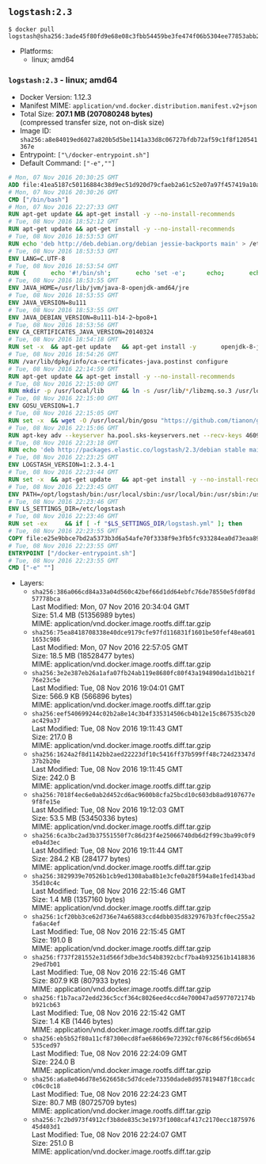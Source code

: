 ## `logstash:2.3`

```console
$ docker pull logstash@sha256:3ade45f80fd9e68e08c3fbb54459be3fe474f06b5304ee77853abb25a2769303
```

-	Platforms:
	-	linux; amd64

### `logstash:2.3` - linux; amd64

-	Docker Version: 1.12.3
-	Manifest MIME: `application/vnd.docker.distribution.manifest.v2+json`
-	Total Size: **207.1 MB (207080248 bytes)**  
	(compressed transfer size, not on-disk size)
-	Image ID: `sha256:a8e84019ed6027a820b5d5be1141a33d8c06727bfdb72af59c1f8f120541367e`
-	Entrypoint: `["\/docker-entrypoint.sh"]`
-	Default Command: `["-e",""]`

```dockerfile
# Mon, 07 Nov 2016 20:30:25 GMT
ADD file:41ea5187c50116884c38d9ec51d920d79cfaeb2a61c52e07a97f457419a10a4f in / 
# Mon, 07 Nov 2016 20:30:26 GMT
CMD ["/bin/bash"]
# Mon, 07 Nov 2016 22:27:33 GMT
RUN apt-get update && apt-get install -y --no-install-recommends 		ca-certificates 		curl 		wget 	&& rm -rf /var/lib/apt/lists/*
# Tue, 08 Nov 2016 18:52:12 GMT
RUN apt-get update && apt-get install -y --no-install-recommends 		bzip2 		unzip 		xz-utils 	&& rm -rf /var/lib/apt/lists/*
# Tue, 08 Nov 2016 18:53:53 GMT
RUN echo 'deb http://deb.debian.org/debian jessie-backports main' > /etc/apt/sources.list.d/jessie-backports.list
# Tue, 08 Nov 2016 18:53:53 GMT
ENV LANG=C.UTF-8
# Tue, 08 Nov 2016 18:53:54 GMT
RUN { 		echo '#!/bin/sh'; 		echo 'set -e'; 		echo; 		echo 'dirname "$(dirname "$(readlink -f "$(which javac || which java)")")"'; 	} > /usr/local/bin/docker-java-home 	&& chmod +x /usr/local/bin/docker-java-home
# Tue, 08 Nov 2016 18:53:55 GMT
ENV JAVA_HOME=/usr/lib/jvm/java-8-openjdk-amd64/jre
# Tue, 08 Nov 2016 18:53:55 GMT
ENV JAVA_VERSION=8u111
# Tue, 08 Nov 2016 18:53:55 GMT
ENV JAVA_DEBIAN_VERSION=8u111-b14-2~bpo8+1
# Tue, 08 Nov 2016 18:53:56 GMT
ENV CA_CERTIFICATES_JAVA_VERSION=20140324
# Tue, 08 Nov 2016 18:54:18 GMT
RUN set -x 	&& apt-get update 	&& apt-get install -y 		openjdk-8-jre-headless="$JAVA_DEBIAN_VERSION" 		ca-certificates-java="$CA_CERTIFICATES_JAVA_VERSION" 	&& rm -rf /var/lib/apt/lists/* 	&& [ "$JAVA_HOME" = "$(docker-java-home)" ]
# Tue, 08 Nov 2016 18:54:26 GMT
RUN /var/lib/dpkg/info/ca-certificates-java.postinst configure
# Tue, 08 Nov 2016 22:14:59 GMT
RUN apt-get update && apt-get install -y --no-install-recommends 		apt-transport-https 		libzmq3 	&& rm -rf /var/lib/apt/lists/*
# Tue, 08 Nov 2016 22:15:00 GMT
RUN mkdir -p /usr/local/lib 	&& ln -s /usr/lib/*/libzmq.so.3 /usr/local/lib/libzmq.so
# Tue, 08 Nov 2016 22:15:00 GMT
ENV GOSU_VERSION=1.7
# Tue, 08 Nov 2016 22:15:05 GMT
RUN set -x 	&& wget -O /usr/local/bin/gosu "https://github.com/tianon/gosu/releases/download/$GOSU_VERSION/gosu-$(dpkg --print-architecture)" 	&& wget -O /usr/local/bin/gosu.asc "https://github.com/tianon/gosu/releases/download/$GOSU_VERSION/gosu-$(dpkg --print-architecture).asc" 	&& export GNUPGHOME="$(mktemp -d)" 	&& gpg --keyserver ha.pool.sks-keyservers.net --recv-keys B42F6819007F00F88E364FD4036A9C25BF357DD4 	&& gpg --batch --verify /usr/local/bin/gosu.asc /usr/local/bin/gosu 	&& rm -r "$GNUPGHOME" /usr/local/bin/gosu.asc 	&& chmod +x /usr/local/bin/gosu 	&& gosu nobody true
# Tue, 08 Nov 2016 22:15:06 GMT
RUN apt-key adv --keyserver ha.pool.sks-keyservers.net --recv-keys 46095ACC8548582C1A2699A9D27D666CD88E42B4
# Tue, 08 Nov 2016 22:23:18 GMT
RUN echo 'deb http://packages.elastic.co/logstash/2.3/debian stable main' > /etc/apt/sources.list.d/logstash.list
# Tue, 08 Nov 2016 22:23:25 GMT
ENV LOGSTASH_VERSION=1:2.3.4-1
# Tue, 08 Nov 2016 22:23:44 GMT
RUN set -x 	&& apt-get update 	&& apt-get install -y --no-install-recommends logstash=$LOGSTASH_VERSION 	&& rm -rf /var/lib/apt/lists/*
# Tue, 08 Nov 2016 22:23:45 GMT
ENV PATH=/opt/logstash/bin:/usr/local/sbin:/usr/local/bin:/usr/sbin:/usr/bin:/sbin:/bin
# Tue, 08 Nov 2016 22:23:46 GMT
ENV LS_SETTINGS_DIR=/etc/logstash
# Tue, 08 Nov 2016 22:23:46 GMT
RUN set -ex 	&& if [ -f "$LS_SETTINGS_DIR/logstash.yml" ]; then 		sed -ri 's!^(path.log|path.config):!#&!g' "$LS_SETTINGS_DIR/logstash.yml"; 	fi
# Tue, 08 Nov 2016 22:23:55 GMT
COPY file:e25e9bbce7bd2a5373b3d6a54afe70f3338f9e3fb5fc933284ea0d73eaa8985c in / 
# Tue, 08 Nov 2016 22:23:55 GMT
ENTRYPOINT ["/docker-entrypoint.sh"]
# Tue, 08 Nov 2016 22:23:55 GMT
CMD ["-e" ""]
```

-	Layers:
	-	`sha256:386a066cd84a33a04d560c42bef66d1dd64ebfc76de78550e5fd0f8d57778bca`  
		Last Modified: Mon, 07 Nov 2016 20:34:04 GMT  
		Size: 51.4 MB (51356989 bytes)  
		MIME: application/vnd.docker.image.rootfs.diff.tar.gzip
	-	`sha256:75ea8418708338e40dce9179cfe97fd116831f1601be50fef48ea6011653c986`  
		Last Modified: Mon, 07 Nov 2016 22:57:05 GMT  
		Size: 18.5 MB (18528477 bytes)  
		MIME: application/vnd.docker.image.rootfs.diff.tar.gzip
	-	`sha256:3e2e387eb26a1afa07fb24ab119e8680fc80f43a194890da1d1bb21f76e23c5e`  
		Last Modified: Tue, 08 Nov 2016 19:04:01 GMT  
		Size: 566.9 KB (566896 bytes)  
		MIME: application/vnd.docker.image.rootfs.diff.tar.gzip
	-	`sha256:eef540699244c02b2a8e14c3b4f335314506cb4b12e15c867535cb20ac429a37`  
		Last Modified: Tue, 08 Nov 2016 19:11:43 GMT  
		Size: 217.0 B  
		MIME: application/vnd.docker.image.rootfs.diff.tar.gzip
	-	`sha256:1624a2f8d1142bb2aed22223df10c5416ff37b599ff48c724d23347d37b2b20e`  
		Last Modified: Tue, 08 Nov 2016 19:11:45 GMT  
		Size: 242.0 B  
		MIME: application/vnd.docker.image.rootfs.diff.tar.gzip
	-	`sha256:7018f4ec6e0ab2d452cd6ac9600b8cfa25bcd10c603db8ad9107677e9f8fe15e`  
		Last Modified: Tue, 08 Nov 2016 19:12:03 GMT  
		Size: 53.5 MB (53450336 bytes)  
		MIME: application/vnd.docker.image.rootfs.diff.tar.gzip
	-	`sha256:6ca3bc2ad3b37551550f7c86d23f4e25066740db6d2f99c3ba99c0f9e0a4d3ec`  
		Last Modified: Tue, 08 Nov 2016 19:11:44 GMT  
		Size: 284.2 KB (284177 bytes)  
		MIME: application/vnd.docker.image.rootfs.diff.tar.gzip
	-	`sha256:3829939e70526b1cb9ed1308aba8b1e3cfe0a28f594a8e1fed143bad35d10c4c`  
		Last Modified: Tue, 08 Nov 2016 22:15:46 GMT  
		Size: 1.4 MB (1357160 bytes)  
		MIME: application/vnd.docker.image.rootfs.diff.tar.gzip
	-	`sha256:1cf20bb3ce62d736e74a65883ccd4dbb035d8329767b3fcf0ec255a2fa6ac4ef`  
		Last Modified: Tue, 08 Nov 2016 22:15:45 GMT  
		Size: 191.0 B  
		MIME: application/vnd.docker.image.rootfs.diff.tar.gzip
	-	`sha256:f737f281552e31d566f3dbe3dc54b8392cbcf7ba4b932561b141883629ed7b01`  
		Last Modified: Tue, 08 Nov 2016 22:15:46 GMT  
		Size: 807.9 KB (807933 bytes)  
		MIME: application/vnd.docker.image.rootfs.diff.tar.gzip
	-	`sha256:f1b7aca72edd236c5ccf364c8026eed4ccd4e700047ad5977072174bb921cb63`  
		Last Modified: Tue, 08 Nov 2016 22:15:42 GMT  
		Size: 1.4 KB (1446 bytes)  
		MIME: application/vnd.docker.image.rootfs.diff.tar.gzip
	-	`sha256:eb5b52f80a11cf87300ecd8fae686b69e72392cf076c86f56cd6b654535ced97`  
		Last Modified: Tue, 08 Nov 2016 22:24:09 GMT  
		Size: 224.0 B  
		MIME: application/vnd.docker.image.rootfs.diff.tar.gzip
	-	`sha256:a6a8e046d78e5626658c5d7dcede73350dade8d957819487f18ccadcc06c0c18`  
		Last Modified: Tue, 08 Nov 2016 22:24:23 GMT  
		Size: 80.7 MB (80725709 bytes)  
		MIME: application/vnd.docker.image.rootfs.diff.tar.gzip
	-	`sha256:7c2bd973f4912cf3b8de835c3e1973f1008caf417c2170ecc187597645d403d1`  
		Last Modified: Tue, 08 Nov 2016 22:24:07 GMT  
		Size: 251.0 B  
		MIME: application/vnd.docker.image.rootfs.diff.tar.gzip
